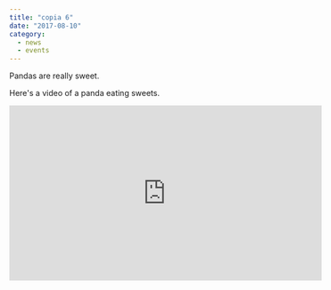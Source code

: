 ```yaml
---
title: "copia 6"
date: "2017-08-10"
category:
  - news
  - events
---
```


Pandas are really sweet.

Here's a video of a panda eating sweets.

<iframe width="560" height="315" src="https://www.youtube.com/embed/4n0xNbfJLR8" frameborder="0" allowfullscreen></iframe>